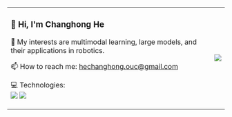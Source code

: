 <table>
<tr>
<td>

<h3>👋 Hi, I'm Changhong He</h3>

🌱 My interests are multimodal learning, large models, and their applications in robotics.

📫 How to reach me: hechanghong.ouc@gmail.com

💻 Technologies:<br>
<img src="https://img.shields.io/badge/Python-3776AB?style=flat-square&logo=python&logoColor=white" />
<img src="https://img.shields.io/badge/ROS-22314E?style=flat-square&logo=ros&logoColor=white" />

</td>
<td>

<img src="https://github-readme-stats.vercel.app/api?username=SensorimotorH&show_icons=true&theme=default" />

</td>
</tr>
</table>


